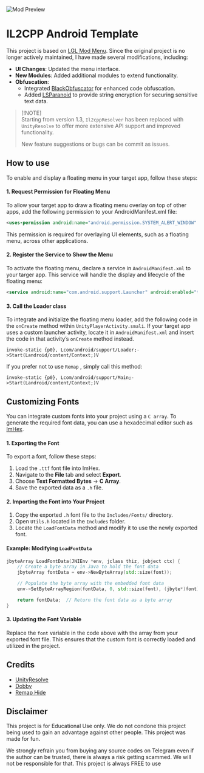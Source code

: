 ![Mod Preview](https://github.com/user-attachments/assets/1102b880-769e-4439-9221-2ac579f65235)

# IL2CPP Android Template

This project is based on [LGL Mod Menu](https://github.com/LGLTeam/Android-Mod-Menu/). Since the original project is no longer actively maintained, I have made several modifications, including:

- **UI Changes**: Updated the menu interface.
- **New Modules**: Added additional modules to extend functionality.
- **Obfuscation**:
  - Integrated [BlackObfuscator](https://github.com/CodingGay/BlackObfuscator-ASPlugin) for enhanced code obfuscation.
  - Added [LSParanoid](https://github.com/LSPosed/LSParanoid) to provide string encryption for securing sensitive text data.

> [!NOTE]\
> Starting from version 1.3, `Il2cppResolver` has been replaced with `UnityResolve` to offer more extensive API support and improved functionality.
> 
> New feature suggestions or bugs can be commit as issues.

## How to use
To enable and display a floating menu in your target app, follow these steps:

#### 1. Request Permission for Floating Menu
To allow your target app to draw a floating menu overlay on top of other apps, add the following permission to your AndroidManifest.xml file:

```xml
<uses-permission android:name="android.permission.SYSTEM_ALERT_WINDOW" />
```

This permission is required for overlaying UI elements, such as a floating menu, across other applications.

#### 2. Register the Service to Show the Menu
To activate the floating menu, declare a service in `AndroidManifest.xml` to your targer app. This service will handle the display and lifecycle of the floating menu:

```xml
<service android:name="com.android.support.Launcher" android:enabled="true" android:exported="true" android:stopWithTask="true" />
```

#### 3. Call the Loader class
To integrate and initialize the floating menu loader, add the following code in the `onCreate` method within `UnityPlayerActivity.smali`. If your target app uses a custom launcher activity, locate it in `AndroidManifest.xml` and insert the code in that activity’s `onCreate` method instead.

```smali
invoke-static {p0}, Lcom/android/support/Loader;->Start(Landroid/content/Context;)V
```

If you prefer not to use `Remap` , simply call this method:
```smali
invoke-static {p0}, Lcom/android/support/Main;->Start(Landroid/content/Context;)V
```

## Customizing Fonts  

You can integrate custom fonts into your project using a `C array`. To generate the required font data, you can use a hexadecimal editor such as [ImHex](https://github.com/WerWolv/ImHex).  

#### 1. Exporting the Font  

To export a font, follow these steps:  

1. Load the `.ttf` font file into ImHex.  
2. Navigate to the **File** tab and select **Export**.  
3. Choose **Text Formatted Bytes** -> **C Array**.  
4. Save the exported data as a `.h` file.  

#### 2. Importing the Font into Your Project  

1. Copy the exported `.h` font file to the `Includes/Fonts/` directory.  
2. Open `Utils.h` located in the `Includes` folder.  
3. Locate the `LoadFontData` method and modify it to use the newly exported font.  

#### Example: Modifying `LoadFontData`  

```cpp
jbyteArray LoadFontData(JNIEnv *env, jclass thiz, jobject ctx) {
    // Create a byte array in Java to hold the font data
    jbyteArray fontData = env->NewByteArray(std::size(font));

    // Populate the byte array with the embedded font data
    env->SetByteArrayRegion(fontData, 0, std::size(font), (jbyte*)font);

    return fontData;  // Return the font data as a byte array
}
```

#### 3. Updating the Font Variable
Replace the `font` variable in the code above with the array from your exported font file. This ensures that the custom font is correctly loaded and utilized in the project.

## Credits

- [UnityResolve](https://github.com/issuimo/UnityResolve.hpp)
- [Dobby](https://github.com/jmpews/Dobby/)
- [Remap Hide](https://github.com/reveny/Android-Library-Remap-Hide)


## Disclaimer
This project is for Educational Use only. We do not condone this project being used to gain an advantage against other people. This project was made for fun.

We strongly refrain you from buying any source codes on Telegram even if the author can be trusted, there is always a risk getting scammed. We will not be responsible for that. This project is always FREE to use
